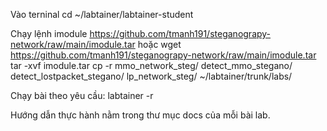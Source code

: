 Vào terninal
cd ~/labtainer/labtainer-student

Chạy lệnh
    imodule https://github.com/tmanh191/steganograpy-network/raw/main/imodule.tar
hoặc
    wget https://github.com/tmanh191/steganograpy-network/raw/main/imodule.tar
    tar -xvf imodule.tar
    cp -r mmo_network_steg/ detect_mmo_stegano/ detect_lostpacket_stegano/ lp_network_steg/ ~/labtainer/trunk/labs/

Chạy bài theo yêu cầu:
    labtainer -r 


Hướng dẫn thực hành nằm trong thư mục docs của mỗi bài lab.